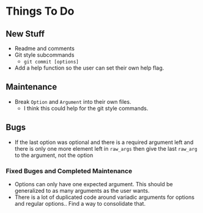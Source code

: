 # Things To Do

## New Stuff

- Readme and comments
- Git style subcommands
    - `git commit [options]`
- Add a help function so the user can set their own help flag.

## Maintenance

- Break `Option` and `Argument` into their own files.
    - I think this could help for the git style commands.

## Bugs

- If the last option was optional and there is a required argument left and there is only one more element left in `raw_args` then give the last `raw_arg` to the argument, not the option

### Fixed Buges and Completed Maintenance

- Options can only have one expected argument.  This should be generalized to as many arguments as the user wants.
- There is a lot of duplicated code around variadic arguments for options and regular options.. Find a way to consolidate that.